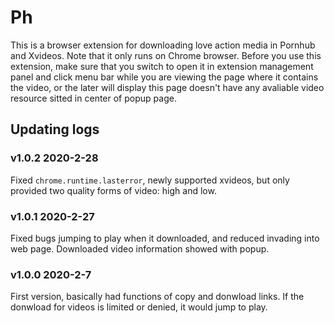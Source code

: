 # Ph
This is a browser extension for downloading love action media in Pornhub and Xvideos. Note that it only runs on Chrome browser. Before you use this extension, make sure that you switch to open it in extension management panel and click menu bar while you are viewing the page where it contains the video, or the later will display this page doesn't have any avaliable video resource sitted in center of popup page.

## Updating logs 
### v1.0.2 2020-2-28
Fixed ```chrome.runtime.lasterror```, newly supported xvideos, but only provided two quality forms of video: high and low.
### v1.0.1 2020-2-27
Fixed bugs jumping to play when it downloaded, and reduced invading into web page. Downloaded video information showed with popup.
### v1.0.0 2020-2-7
First version, basically had functions of copy and donwload links. If the donwload for videos is limited or denied, it would jump to play.

